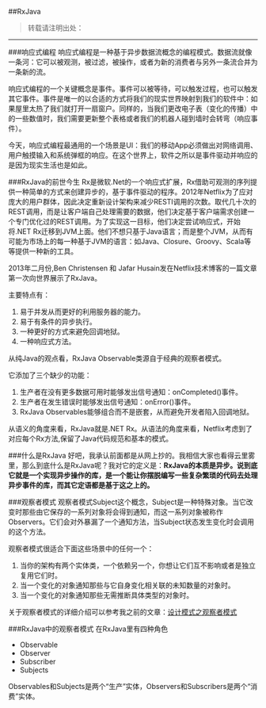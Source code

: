 ##RxJava
> 转载请注明出处：[]()

***

###响应式编程
响应式编程是一种基于异步数据流概念的编程模式。数据流就像一条河：它可以被观测，被过滤，被操作，或者为新的消费者与另外一条流合并为一条新的流。

响应式编程的一个关键概念是事件。事件可以被等待，可以触发过程，也可以触发其它事件。事件是唯一的以合适的方式将我们的现实世界映射到我们的软件中：如果屋里太热了我们就打开一扇窗户。同样的，当我们更改电子表（变化的传播）中的一些数值时，我们需要更新整个表格或者我们的机器人碰到墙时会转弯（响应事件）。

今天，响应式编程最通用的一个场景是UI：我们的移动App必须做出对网络调用、用户触摸输入和系统弹框的响应。在这个世界上，软件之所以是事件驱动并响应的是因为现实生活也是如此。

###RxJava的前世今生
Rx是微软.Net的一个响应式扩展，Rx借助可观测的序列提供一种简单的方式来创建异步的，基于事件驱动的程序。2012年Netflix为了应对庞大的用户群体，因此决定重新设计架构来减少RESTI调用的次数。取代几十次的REST调用，而是让客户端自己处理需要的数据，他们决定基于客户端需求创建一个专门优化过的REST调用。为了实现这一目标，他们决定尝试响应式，开始将.NET Rx迁移到JVM上面。他们不想只基于Java语言；而是整个JVM，从而有可能为市场上的每一种基于JVM的语言：如Java、Closure、Groovy、Scala等等提供一种新的工具。

2013年二月份,Ben Christensen 和 Jafar Husain发在Netflix技术博客的一篇文章第一次向世界展示了RxJava。

主要特点有：

1. 易于并发从而更好的利用服务器的能力。
2. 易于有条件的异步执行。
3. 一种更好的方式来避免回调地狱。
4. 一种响应式方法。

从纯Java的观点看，RxJava Observable类源自于经典的观察者模式。

它添加了三个缺少的功能：

1. 生产者在没有更多数据可用时能够发出信号通知：onCompleted()事件。
2. 生产者在发生错误时能够发出信号通知：onError()事件。
3. RxJava Observables能够组合而不是嵌套，从而避免开发者陷入回调地狱。

从语义的角度来看，RxJava就是.NET Rx。从语法的角度来看，Netflix考虑到了对应每个Rx方法,保留了Java代码规范和基本的模式。

###什么是RxJava
好吧，我承认前面都是从网上抄的。我相信大家也看得云里雾里，那么到底什么是RxJava呢？我对它的定义是：__RxJava的本质是异步。说到底它就是一个实现异步操作的库，是一个能让你摆脱编写一些复杂繁琐的代码去处理异步事件的库，而其它定语都是基于这之上的。__

###观察者模式
观察者模式Subject这个概念，Subject是一种特殊对象。当它改变时那些由它保存的一系列对象将会得到通知，而这一系列对象被称作Observers。它们会对外暴漏了一个通知方法，当Subject状态发生变化时会调用的这个方法。

观察者模式很适合下面这些场景中的任何一个：

1. 当你的架构有两个实体类，一个依赖另一个，你想让它们互不影响或者是独立复用它们时。
2. 当一个变化的对象通知那些与它自身变化相关联的未知数量的对象时。
3. 当一个变化的对象通知那些无需推断具体类型的对象时。

关于观察者模式的详细介绍可以参考我之前的文章：[设计模式之观察者模式](http://www.jianshu.com/p/d55ee6e83d66)

###RxJava中的观察者模式
在RxJava里有四种角色

* Observable
* Observer
* Subscriber
* Subjects

Observables和Subjects是两个“生产”实体，Observers和Subscribers是两个“消费”实体。












